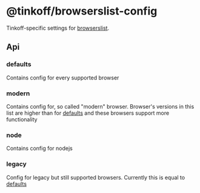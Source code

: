 # @tinkoff/browserslist-config

Tinkoff-specific settings for [browserslist](https://github.com/browserslist/browserslist#shareable-configs).

## Api

### defaults

Contains config for every supported browser

### modern

Contains config for, so called "modern" browser. Browser's versions in this list are higher than for [defaults](#defaults) and these browsers support more functionality

### node

Contains config for nodejs

### legacy

Config for legacy but still supported browsers. Currently this is equal to [defaults](#defaults)
